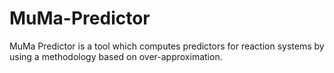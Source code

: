 # MuMa-Predictor
MuMa Predictor is a tool which computes predictors for reaction systems by using a methodology based on over-approximation.
